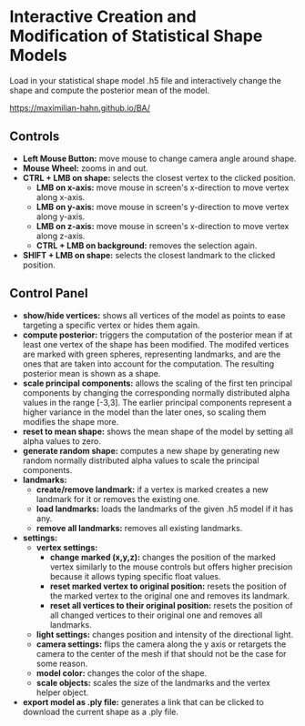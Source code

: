 # Interactive Creation and Modification of Statistical Shape Models

Load in your statistical shape model .h5 file and interactively change the shape and compute the posterior mean of the model.

https://maximilian-hahn.github.io/BA/

## Controls

- **Left Mouse Button:** move mouse to change camera angle around shape.
- **Mouse Wheel:** zooms in and out.
- **CTRL + LMB on shape:** selects the closest vertex to the clicked position.
  - **LMB on x-axis:** move mouse in screen's x-direction to move vertex along x-axis.
  - **LMB on y-axis:** move mouse in screen's y-direction to move vertex along y-axis.
  - **LMB on z-axis:** move mouse in screen's x-direction to move vertex along z-axis.
  - **CTRL + LMB on background:** removes the selection again.
- **SHIFT + LMB on shape:** selects the closest landmark to the clicked position.

## Control Panel

- **show/hide vertices:** shows all vertices of the model as points to ease targeting a specific vertex or hides them again.
- **compute posterior:** triggers the computation of the posterior mean if at least one vertex of the shape has been modified. The modifed vertices are marked with green spheres, representing landmarks, and are the ones that are taken into account for the computation. The resulting posterior mean is shown as a shape.
- **scale principal components:** allows the scaling of the first ten principal components by changing the corresponding normally distributed alpha values in the range [-3,3]. The earlier principal components represent a higher variance in the model than the later ones, so scaling them modifies the shape more.
- **reset to mean shape:** shows the mean shape of the model by setting all alpha values to zero.
- **generate random shape:** computes a new shape by generating new random normally distributed alpha values to scale the principal components.
- **landmarks:**
  - **create/remove landmark:** if a vertex is marked creates a new landmark for it or removes the existing one.
  - **load landmarks:** loads the landmarks of the given .h5 model if it has any.
  - **remove all landmarks:** removes all existing landmarks.
- **settings:**
  - **vertex settings:**
    - **change marked (x,y,z):** changes the position of the marked vertex similarly to the mouse controls but offers higher precision because it allows typing specific float values.
    - **reset marked vertex to original position:** resets the position of the marked vertex to the original one and removes its landmark.
    - **reset all vertices to their original position:** resets the position of all changed vertices to their original one and removes all landmarks.
  - **light settings:** changes position and intensity of the directional light.
  - **camera settings:** flips the camera along the y axis or retargets the camera to the center of the mesh if that should not be the case for some reason.
  - **model color:** changes the color of the shape.
  - **scale objects:** scales the size of the landmarks and the vertex helper object.
- **export model as .ply file:** generates a link that can be clicked to download the current shape as a .ply file.

